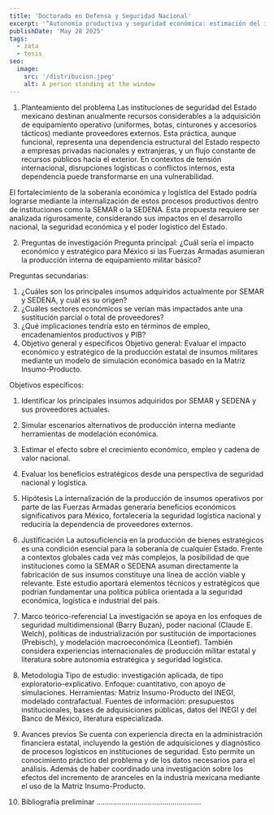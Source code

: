 ```yaml
---
title: 'Doctorado en Defensa y Seguridad Nacional'
excerpt: '“Autonomía productiva y seguridad económica: estimación del impacto nacional de la fabricación interna de equipamiento militar mediante la Matriz Insumo-Producto”'
publishDate: 'May 28 2025'
tags:
  - zata
  - tesis
seo:
  image:
    src: '/distribucion.jpeg'
    alt: A person standing at the window
---
```


1. Planteamiento del problema
Las instituciones de seguridad del Estado mexicano destinan anualmente recursos considerables a la adquisición de equipamiento operativo (uniformes, botas, cinturones y accesorios tácticos) mediante proveedores externos. Esta práctica, aunque funcional, representa una dependencia estructural del Estado respecto a empresas privadas nacionales y extranjeras, y un flujo constante de recursos públicos hacia el exterior. En contextos de tensión internacional, disrupciones logísticas o conflictos internos, esta dependencia puede transformarse en una vulnerabilidad.

El fortalecimiento de la soberanía económica y logística del Estado podría lograrse mediante la internalización de estos procesos productivos dentro de instituciones como la SEMAR o la SEDENA. Esta propuesta requiere ser analizada rigurosamente, considerando sus impactos en el desarrollo nacional, la seguridad económica y el poder logístico del Estado.

2. Preguntas de investigación
Pregunta principal:
¿Cuál sería el impacto económico y estratégico para México si las Fuerzas Armadas asumieran la producción interna de equipamiento militar básico?


Preguntas secundarias:
1. ¿Cuáles son los principales insumos adquiridos actualmente por SEMAR y SEDENA, y cuál es su origen?
2. ¿Cuáles sectores económicos se verían más impactados ante una sustitución parcial o total de proveedores?
3. ¿Qué implicaciones tendría esto en términos de empleo, encadenamientos productivos y PIB?
3. Objetivo general y específicos
Objetivo general:
Evaluar el impacto económico y estratégico de la producción estatal de insumos militares mediante un modelo de simulación económica basado en la Matriz Insumo-Producto.

Objetivos específicos:
1. Identificar los principales insumos adquiridos por SEMAR y SEDENA y sus proveedores actuales.
2. Simular escenarios alternativos de producción interna mediante herramientas de modelación económica.
3. Estimar el efecto sobre el crecimiento económico, empleo y cadena de valor nacional.
4. Evaluar los beneficios estratégicos desde una perspectiva de seguridad nacional y logística.

4. Hipótesis
La internalización de la producción de insumos operativos por parte de las Fuerzas Armadas generaría beneficios económicos significativos para México, fortalecería la seguridad logística nacional y reduciría la dependencia de proveedores externos.

5. Justificación
La autosuficiencia en la producción de bienes estratégicos es una condición esencial para la soberanía de cualquier Estado. Frente a contextos globales cada vez más complejos, la posibilidad de que instituciones como la SEMAR o SEDENA asuman directamente la fabricación de sus insumos constituye una línea de acción viable y relevante. Este estudio aportará elementos técnicos y estratégicos que podrían fundamentar una política pública orientada a la seguridad económica, logística e industrial del país.

6. Marco teórico-referencial
La investigación se apoya en los enfoques de seguridad multidimensional (Barry Buzan), poder nacional (Claude E. Welch), políticas de industrialización por sustitución de importaciones (Prebisch), y modelación macroeconómica (Leontief). También considera experiencias internacionales de producción militar estatal y literatura sobre autonomía estratégica y seguridad logística.

7. Metodología
Tipo de estudio: investigación aplicada, de tipo exploratorio-explicativo.
Enfoque: cuantitativo, con apoyo de simulaciones.
Herramientas: Matriz Insumo-Producto del INEGI, modelado contrafactual.
Fuentes de información: presupuestos institucionales, bases de adquisiciones públicas, datos del INEGI y del Banco de México, literatura especializada.

8. Avances previos
Se cuenta con experiencia directa en la administración financiera estatal, incluyendo la gestión de adquisiciones y diagnóstico de procesos logísticos en instituciones de seguridad. Esto permite un conocimiento práctico del problema y de los datos necesarios para el análisis. Además de haber coordinado una investigación sobre los efectos del incremento de aranceles en la industria mexicana mediante el uso de la Matriz Insumo-Producto.

9. Bibliografía preliminar
……………………………………………
